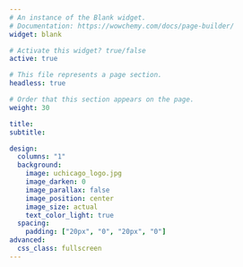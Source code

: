 ```yaml
---
# An instance of the Blank widget.
# Documentation: https://wowchemy.com/docs/page-builder/
widget: blank

# Activate this widget? true/false
active: true

# This file represents a page section.
headless: true

# Order that this section appears on the page.
weight: 30

title:
subtitle:

design:
  columns: "1"
  background:
    image: uchicago_logo.jpg
    image_darken: 0
    image_parallax: false
    image_position: center
    image_size: actual
    text_color_light: true
  spacing:
    padding: ["20px", "0", "20px", "0"]
advanced:
  css_class: fullscreen
---
```

